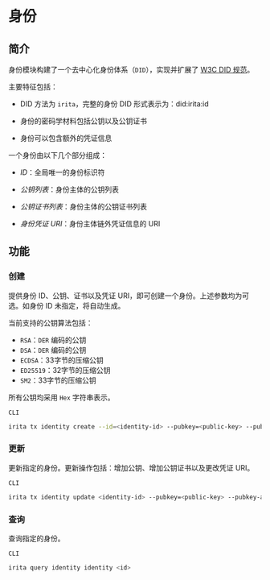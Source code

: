 <!--
order: 5
-->

# 身份

## 简介

身份模块构建了一个去中心化身份体系（`DID`），实现并扩展了 [W3C DID 规范](https://www.w3.org/TR/did-core/)。

主要特征包括：

- DID 方法为 `irita`，完整的身份 DID 形式表示为：did:irita:id

- 身份的密码学材料包括公钥以及公钥证书

- 身份可以包含额外的凭证信息

一个身份由以下几个部分组成：

- _ID_：全局唯一的身份标识符

- _公钥列表_：身份主体的公钥列表

- _公钥证书列表_：身份主体的公钥证书列表

- _身份凭证 URI_：身份主体链外凭证信息的 URI

## 功能

### 创建

提供身份 ID、公钥、证书以及凭证 URI，即可创建一个身份。上述参数均为可选。如身份 ID 未指定，将自动生成。

当前支持的公钥算法包括：

- `RSA`：`DER` 编码的公钥
- `DSA`：`DER` 编码的公钥
- `ECDSA`：33字节的压缩公钥
- `ED25519`：32字节的压缩公钥
- `SM2`：33字节的压缩公钥

所有公钥均采用 `Hex` 字符串表示。

`CLI`

```bash
irita tx identity create --id=<identity-id> --pubkey=<public-key> --pubkey-algo=<public-key-algorithm> --cert-file=<certificate-file-path> --credentials=<credentials-uri>
```

### 更新

更新指定的身份。更新操作包括：增加公钥、增加公钥证书以及更改凭证 URI。

`CLI`

```bash
irita tx identity update <identity-id> --pubkey=<public-key> --pubkey-algo=<public-key-algorithm> --cert-file=<certificate-file-path> --credentials=<new-credentials-uri>
```

### 查询

查询指定的身份。

`CLI`

```bash
irita query identity identity <id>
```
